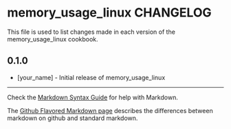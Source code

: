 # memory_usage_linux CHANGELOG

This file is used to list changes made in each version of the memory_usage_linux cookbook.

## 0.1.0
- [your_name] - Initial release of memory_usage_linux

- - -
Check the [Markdown Syntax Guide](http://daringfireball.net/projects/markdown/syntax) for help with Markdown.

The [Github Flavored Markdown page](http://github.github.com/github-flavored-markdown/) describes the differences between markdown on github and standard markdown.

